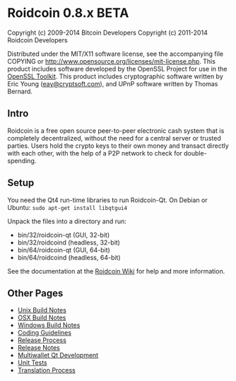 Roidcoin 0.8.x BETA
====================

Copyright (c) 2009-2014 Bitcoin Developers
Copyright (c) 2011-2014 Roidcoin Developers

Distributed under the MIT/X11 software license, see the accompanying
file COPYING or http://www.opensource.org/licenses/mit-license.php.
This product includes software developed by the OpenSSL Project for use in the [OpenSSL Toolkit](http://www.openssl.org/). This product includes
cryptographic software written by Eric Young ([eay@cryptsoft.com](mailto:eay@cryptsoft.com)), and UPnP software written by Thomas Bernard.


Intro
---------------------
Roidcoin is a free open source peer-to-peer electronic cash system that is
completely decentralized, without the need for a central server or trusted
parties.  Users hold the crypto keys to their own money and transact directly
with each other, with the help of a P2P network to check for double-spending.


Setup
---------------------
You need the Qt4 run-time libraries to run Roidcoin-Qt. On Debian or Ubuntu:
	`sudo apt-get install libqtgui4`

Unpack the files into a directory and run:

- bin/32/roidcoin-qt (GUI, 32-bit)
- bin/32/roidcoind (headless, 32-bit)
- bin/64/roidcoin-qt (GUI, 64-bit)
- bin/64/roidcoind (headless, 64-bit)

See the documentation at the [Roidcoin Wiki](http://roidcoin.info)
for help and more information.


Other Pages
---------------------
- [Unix Build Notes](build-unix.md)
- [OSX Build Notes](build-osx.md)
- [Windows Build Notes](build-msw.md)
- [Coding Guidelines](coding.md)
- [Release Process](release-process.md)
- [Release Notes](release-notes.md)
- [Multiwallet Qt Development](multiwallet-qt.md)
- [Unit Tests](unit-tests.md)
- [Translation Process](translation_process.md)
